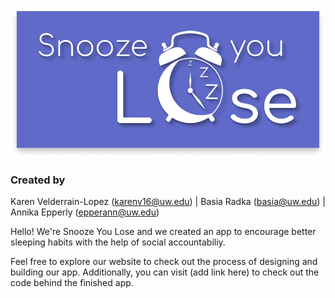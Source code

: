 ![Snooze You Lose stylized logo with a clock](images/syl_logo.png)

### Created by 
Karen Velderrain-Lopez (karenv16@uw.edu) | 
Basia Radka (basia@uw.edu) | 
Annika Epperly (epperann@uw.edu)

Hello! We're Snooze You Lose and we created an app to encourage better sleeping habits with the help of social accountabiliy.

Feel free to explore our website to check out the process of designing and building our app. Additionally, you can visit (add link here) to check out the code behind the finished app.
